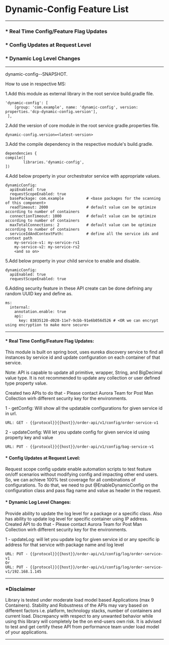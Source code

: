 # Dynamic-Config Feature List
---

### * Real Time Config/Feature Flag Updates
### * Config Updates at Request Level
### * Dynamic Log Level Changes
---

dynamic-config-<latest-version>-SNAPSHOT.

How to use in respective MS:

1.Add this module as external library in the root service build.gradle file.

	'dynamic-config': [
        [group: 'com.example', name: 'dynamic-config', version: properties.'dcp-dynamic-config.version'],
     ],

2.Add the version of core module in the root service gradle.properties file.

	dynamic-config.version=<latest-version>

3.Add the compile dependency in the respective module's build.gradle.

	dependencies {
    compile([
            libraries.'dynamic-config',
    ])

4.Add below property in your orchestrator service with appropriate values.

```
dynamicConfig:
  apiEnabled: true
  requestScopeEnabled: true
  basePackage: com.example     	    # <base packages for the scanning of this component>
  readTimeout: 2000                 # default value can be optimize according to number of containers
  connectionTimeout: 1000           # default value can be optimize according to number of containers
  maxTotalConnections: 2            # default value can be optimize according to number of containers
  serviceIdAndContextPath:          # define all the service ids and context path
    my-service-v1: my-service-rs1
    my-service-v2: my-service-rs2
    <and so on>
```
5.Add below property in your child service to enable and disable.

```
dynamicConfig:
  apiEnabled: true
  requestScopeEnabled: true
```
6.Adding security feature in these API create can be done defining any random UUID key and define as.

```
ms:
  internal:
    annotation.enable: true
    api:
      key: 83835120-d028-11e7-9cbb-91e6b056d526 # <OR we can encrypt using encryption to make more secure>
```
---

#### * Real Time Config/Feature Flag Updates:

This module is built on spring boot, uses eureka discovery service to find all instances by service id and update configuration on each container of that service.

Note: API is capable to update all primitive, wrapper, String, and BigDecimal value type. It is not recommended to update any collection or user defined type property value.

Created two APIs to do that - Please contact Aurora Team for Post Man Collection wirh different security key for the environments.

1 - getConfig: Will show all the updatable configurations for given service id in url.

    URL: GET - {{protocol}}{{host}}/order-api/v1/config/order-service-v1

2 - updateConfig: Will let you update config for given service id using property key and value

    URL: PUT - {{protocol}}{{host}}/order-api/v1/config/bag-service-v1

#### * Config Updates at Request Level:
Request scope config update enable automation scripts to test feature on/off scenarios without modifying config and impacting other end users. So, we can achieve 100% test coverage for all combinations of configurations.
To do that, we need to put @EnableDynamicConfig on the configuration class and pass flag name and value as header in the request.

#### * Dynamic Log Level Changes:
Provide ability to update the log level for a package or a specific class. Also has ability to update log level for specific container using IP address.
Created API to do that - Please contact Aurora Team for Post Man Collection wirh different security key for the environments.

1 - updateLog: will let you update log for given service id or any specific ip address for that service with package name and log level

    URL: PUT - {{protocol}}{{host}}/order-api/v1/config/log/order-service-v1
    Or
	URL: PUT - {{protocol}}{{host}}/order-api/v1/config/log/order-service-v1/192.168.1.145

---
### *Disclaimer

Library is tested under moderate load model based Applications (max 9 Containers).
Stability and Robustness of the APIs may vary based on different factors i.e. platform, technology stacks, number of containers and current load. Discrepancy with respect to any unwanted behavior while using this library will completely be the on end-users own risk. It is advised to test and get certify these API from performance team under load model of your applications.

---
